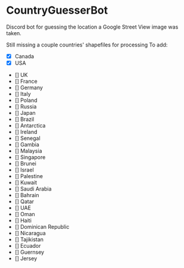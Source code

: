 # CountryGuesserBot

Discord bot for guessing the location a Google Street View image was taken.

Still missing a couple countries' shapefiles for processing
To add:
   - [x] Canada
   - [x] USA
   - [] UK
   - [] France
   - [] Germany
   - [] Italy
   - [] Poland
   - [] Russia
   - [] Japan
   - [] Brazil
   - [] Antarctica
   - [] Ireland
   - [] Senegal
   - [] Gambia
   - [] Malaysia
   - [] Singapore
   - [] Brunei
   - [] Israel
   - [] Palestine
   - [] Kuwait
   - [] Saudi Arabia
   - [] Bahrain
   - [] Qatar
   - [] UAE
   - [] Oman
   - [] Haiti
   - [] Dominican Republic
   - [] Nicaragua
   - [] Tajikistan
   - [] Ecuador
   - [] Guernsey
   - [] Jersey
